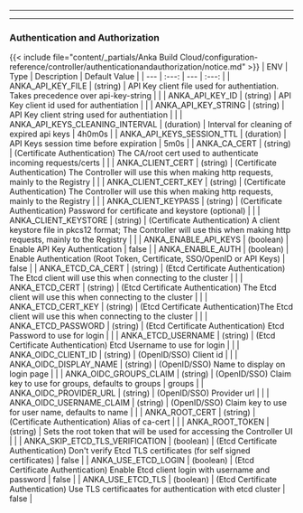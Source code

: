 
---
---
### Authentication and Authorization
{{< include file="content/_partials/Anka Build Cloud/configuration-reference/controller/authenticationandauthorization/notice.md" >}}
| ENV | Type | Description | Default Value |
| --- | :---: | --- | :---: |
| ANKA_API_KEY_FILE | (string) | API Key client file used for authentiation. Takes precedence over api-key-string |  |
| ANKA_API_KEY_ID | (string) | API Key client id used for authentiation |  |
| ANKA_API_KEY_STRING | (string) | API Key client string used for authentiation |  |
| ANKA_API_KEYS_CLEANING_INTERVAL | (duration) | Interval for cleaning of expired api keys | 4h0m0s |
| ANKA_API_KEYS_SESSION_TTL | (duration) | API Keys session time before expiration | 5m0s |
| ANKA_CA_CERT | (string) | (Certificate Authentication) The CA/root cert used to authenticate incoming requests/certs |  |
| ANKA_CLIENT_CERT | (string) | (Certificate Authentication) The Controller will use this when making http requests, mainly to the Registry |  |
| ANKA_CLIENT_CERT_KEY | (string) | (Certificate Authentication) The Controller will use this when making http requests, mainly to the Registry |  |
| ANKA_CLIENT_KEYPASS | (string) | (Certificate Authentication) Password for certificate and keystore (optional) |  |
| ANKA_CLIENT_KEYSTORE | (string) | (Certificate Authentication) A client keystore file in pkcs12 format; The Controller will use this when making http requests, mainly to the Registry |  |
| ANKA_ENABLE_API_KEYS | (boolean) | Enable API Key Authentication | false |
| ANKA_ENABLE_AUTH | (boolean) | Enable Authentication (Root Token, Certificate, SSO/OpenID or API Keys) | false |
| ANKA_ETCD_CA_CERT | (string) | (Etcd Certificate Authentication) The Etcd client will use this when connecting to the cluster |  |
| ANKA_ETCD_CERT | (string) | (Etcd Certificate Authentication) The Etcd client will use this when connecting to the cluster |  |
| ANKA_ETCD_CERT_KEY | (string) | (Etcd Certificate Authentication)The Etcd client will use this when connecting to the cluster |  |
| ANKA_ETCD_PASSWORD | (string) | (Etcd Certificate Authentication) Etcd Password to use for login |  |
| ANKA_ETCD_USERNAME | (string) | (Etcd Certificate Authentication) Etcd Username to use for login |  |
| ANKA_OIDC_CLIENT_ID | (string) | (OpenID/SSO) Client id |  |
| ANKA_OIDC_DISPLAY_NAME | (string) | (OpenID/SSO) Name to display on login page |  |
| ANKA_OIDC_GROUPS_CLAIM | (string) | (OpenID/SSO) Claim key to use for groups, defaults to groups | groups |
| ANKA_OIDC_PROVIDER_URL | (string) | (OpenID/SSO) Provider url |  |
| ANKA_OIDC_USERNAME_CLAIM | (string) | (OpenID/SSO) Claim key to use for user name, defaults to name |  |
| ANKA_ROOT_CERT | (string) | (Certificate Authentication) Alias of ca-cert |  |
| ANKA_ROOT_TOKEN | (string) | Sets the root token that will be used for accessing the Controller UI |  |
| ANKA_SKIP_ETCD_TLS_VERIFICATION | (boolean) | (Etcd Certificate Authentication) Don't verify Etcd TLS certificates (for self signed certificates) | false |
| ANKA_USE_ETCD_LOGIN | (boolean) | (Etcd Certificate Authentication) Enable Etcd client login with username and password | false |
| ANKA_USE_ETCD_TLS | (boolean) | (Etcd Certificate Authentication) Use TLS certificaates for authentication with etcd cluster | false |
